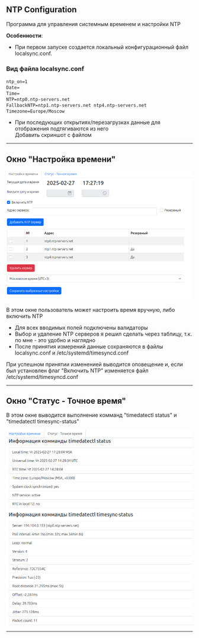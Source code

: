 NTP Configuration
---

Программа для управления системным временем и настройки NTP

**Особенности**:  
- При первом запуске создается локальный конфигурационный файл localsync.conf.
### Вид файла localsync.conf
```
ntp_on=1
Date=
Time=
NTP=ntp0.ntp-servers.net
FallbackNTP=ntp1.ntp-servers.net ntp4.ntp-servers.net
Timezone=Europe/Moscow
```

- При последующих открытиях/перезагрузках данные для отображения подтягиваются из него  
Добавить скриншот с файлом

---

Окно "Настройка времени"
---

![Главное окно](Media/Screenshots/MainScreen.png)

В этом окне пользователь может настроить время вручную, либо включить NTP
 - Для всех вводимых полей подключены валидаторы
 - Выбор и удаление NTP серверов я решил сделать через таблицу, т.к. по мне - это удобно и наглядно
 - После принятия измерений данные сохраняются в файлы localsync.conf и /etc/systemd/timesyncd.conf

При успешном принятии измененией выводится оповещение и, если был установлен флаг "Включить NTP" изменяется файл /etc/systemd/timesyncd.conf

---

Окно "Статус - Точное время"
---

В этом окне выводится выполнение комманд "timedatectl status" и "timedatectl timesync-status"

![Описание скриншота](Media/Screenshots/StatusScreen.png)

---
